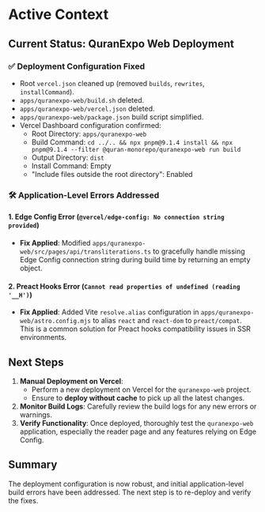 # Active Context

## Current Status: QuranExpo Web Deployment

### ✅ Deployment Configuration Fixed
- Root `vercel.json` cleaned up (removed `builds`, `rewrites`, `installCommand`).
- `apps/quranexpo-web/build.sh` deleted.
- `apps/quranexpo-web/vercel.json` deleted.
- `apps/quranexpo-web/package.json` build script simplified.
- Vercel Dashboard configuration confirmed:
    - Root Directory: `apps/quranexpo-web`
    - Build Command: `cd ../.. && npx pnpm@9.1.4 install && npx pnpm@9.1.4 --filter @quran-monorepo/quranexpo-web run build`
    - Output Directory: `dist`
    - Install Command: Empty
    - "Include files outside the root directory": Enabled

### 🛠️ Application-Level Errors Addressed

#### 1. Edge Config Error (`@vercel/edge-config: No connection string provided`)
- **Fix Applied**: Modified `apps/quranexpo-web/src/pages/api/transliterations.ts` to gracefully handle missing Edge Config connection string during build time by returning an empty object.

#### 2. Preact Hooks Error (`Cannot read properties of undefined (reading '__H')`)
- **Fix Applied**: Added Vite `resolve.alias` configuration in `apps/quranexpo-web/astro.config.mjs` to alias `react` and `react-dom` to `preact/compat`. This is a common solution for Preact hooks compatibility issues in SSR environments.

## Next Steps

1.  **Manual Deployment on Vercel**:
    *   Perform a new deployment on Vercel for the `quranexpo-web` project.
    *   Ensure to **deploy without cache** to pick up all the latest changes.
2.  **Monitor Build Logs**: Carefully review the build logs for any new errors or warnings.
3.  **Verify Functionality**: Once deployed, thoroughly test the `quranexpo-web` application, especially the reader page and any features relying on Edge Config.

## Summary
The deployment configuration is now robust, and initial application-level build errors have been addressed. The next step is to re-deploy and verify the fixes.